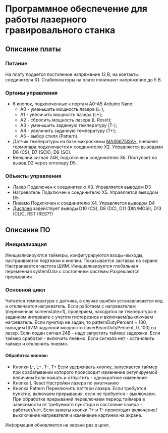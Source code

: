 # Программное обеспечение для работы лазерного гравировального станка
## Описание платы
### Питание
На плату подается постоянное напряжение 12 В, на контакты соединителя X1. Стабилизаторы на плате понижают напряжение до 5 В.
### Органы управления
- 6 кнопок, подключенных к портам А0-А5 Arduino Nano:
    - A0 - уменьшить мощность лазера (L-);
    - A1 - увеличить мощность лазера (L+);
    - A2 - сбросить мощность лазера (L Reset);
    - A3 - уменьшить заданную температуру (T-);
    - A4 - увеличить заданную температуру (T+);
    - A5 - выбор стиля (Pattern).
- Датчик температуры на базе микросхемы [MAX6675ISA+](https://www.chipdip.ru/product/max6675isa-2), внешняя термопара подключается к соединителю X2. Управляется выводами D6 (CS), D7 (SCK), D9 (SO).
- Внешний сигнал 24В, подключен к соединителю X6. Поступает на вывод D2 через оптопару D5.
### Объекты управления
- Лазер
Подключен к соединителю X3. Управляется выводом D3
- Нагреватель
Подключен к соединителю X5. Управляется выводом D5
- Пневмо
Подключен к соединителю X4. Управляется выводом D4
- [Дисплей](https://www.chipdip.ru/product/1.3inch-oled-b)
задействует выводы D10 (CS), D8 (DC), D11 (DIN/MOSI), D13 (CLK), RST (RES??)
## Описание ПО
### Инициализация
Инициализируются таймеры, конфигурируются входы-выходы, настраиваются подтяжки и кнопки. 
Показывается заставка на экране.
Настраивается частота ШИМ.
Инициализируется глобальная переменная systemData с состоянием системы
Разрешаются прерывания
### Основной цикл
Читается температура с датчика, в случае ошибки устанавливается код и отключается нагреватель. 
Если работаем с нагревателем (переменная screenstate=1), проверяем, находится ли температура в заданном интервале с учетом гистерезиса и включаем/выключаем нагреватель.
Если пунктир не задан, то patternDutyPercent = 100, выводим ШИМ заданной мощности (laserBeamDutyPercent, 0..100) на лазер. 
Если подан сигнал 24В - надо запустить таймер задержки. Если таймер сработал - включить пневмо.
Если сигнала нет - остановить таймер и отключить пневмо. 
#### Обработка кнопок:
- Кнопки L-, L+, T-, T+
Если удерживать кнопку, запускается таймер при срабатывании которого происходит изменение регулируемой величины
Если нажать и отпустить - однократное изменение
- Кнопка L Reset
Настройки лазера по умолчанию
- Кнопка Pattern
Переключить паттерн лазера. Если требуется пунктир, включаем прерывания, если не требуется - выключаем. При обработке прерываний переключаем период таймера в зависимости от требуемого пунктира и состояние лазера - работает/нет.
Если зажаты кнопки T+ и T- происходит включение/выключение нагревателя и изменение картинки на экране.

Информация обновляется на экране раз в цикл.

